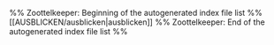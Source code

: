 %% Zoottelkeeper: Beginning of the autogenerated index file list %%
[[AUSBLICKEN/ausblicken|ausblicken]]
%% Zoottelkeeper: End of the autogenerated index file list %%

